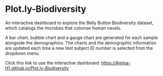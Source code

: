 # Plot.ly-Biodiversity
An interactive dashboard to explore the Belly Button Biodiversity dataset, which catalogs the microbes that colonise human navels.

A bar chart, bubble chart and a gauge chart are generated for each sample alongside the demographics. The charts and the demographic information are updated each time a new test subject ID number is selected from the dropdown menu. 

Click this link to use the interactive dashboard: https://Amina-H1.github.io/Plot.ly-Biodiversity

